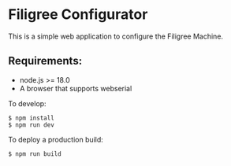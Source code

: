 # Filigree Configurator

This is a simple web application to configure the Filigree Machine.

## Requirements:

- node.js >= 18.0
- A browser that supports webserial

To develop:

```
$ npm install
$ npm run dev
```

To deploy a production build:

```
$ npm run build
```

